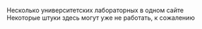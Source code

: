 Несколько университетских лабораторных в одном сайте  
Некоторые штуки здесь могут уже не работать, к сожалению
